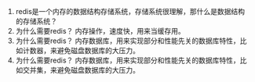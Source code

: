 1. redis是一个内存的数据结构存储系统，存储系统很理解，那什么是数据结构的存储系统？
1. 为什么需要redis？ 内存操作，速度快，用来当缓存用。
1. 为什么需要redis？ 内存数据库，用来实现部分和性能先关的数据库特性，比如计数器，来避免磁盘数据库的大压力。
1. 为什么需要redis？ 内存数据库，用来实现部分和性能先关的数据库特性，比如交并集，来避免磁盘数据库的大压力。
